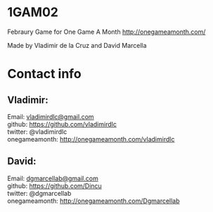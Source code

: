 1GAM02
======

Febraury Game for One Game A Month
http://onegameamonth.com/

Made by Vladimir de la Cruz and David Marcella

Contact info
============

Vladimir:
--------
Email:         vladimirdlc@gmail.com<br/>
github:        https://github.com/vladimirdlc<br/>
twitter:       @vladimirdlc<br/>
onegameamonth: http://onegameamonth.com/vladimirdlc<br/>

David:
-----
Email:		   dgmarcellab@gmail.com<br/>
github:        https://github.com/Dincu<br/>
twitter:	   @dgmarcellab<br/>
onegameamonth: http://onegameamonth.com/Dgmarcellab<br/>